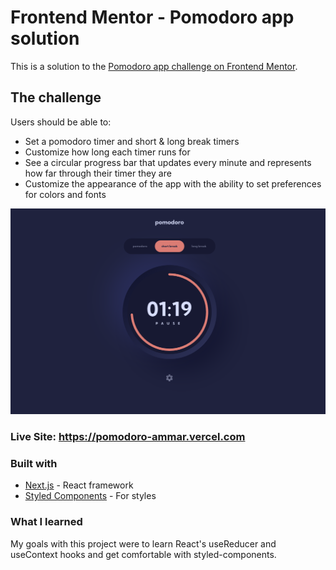 # Frontend Mentor - Pomodoro app solution

This is a solution to the [Pomodoro app challenge on Frontend Mentor](https://www.frontendmentor.io/challenges/pomodoro-app-KBFnycJ6G).

## The challenge

Users should be able to:

- Set a pomodoro timer and short & long break timers
- Customize how long each timer runs for
- See a circular progress bar that updates every minute and represents how far through their timer they are
- Customize the appearance of the app with the ability to set preferences for colors and fonts

![](./screenshot.jpg)

### Live Site: https://pomodoro-ammar.vercel.com

### Built with

- [Next.js](https://nextjs.org/) - React framework
- [Styled Components](https://styled-components.com/) - For styles

### What I learned

My goals with this project were to learn React's useReducer and useContext hooks and get comfortable with styled-components.
